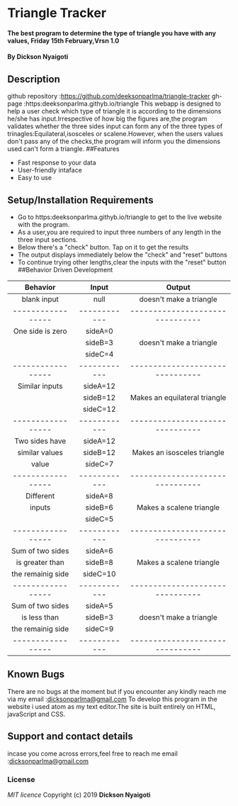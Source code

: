 # Triangle Tracker
#### The best program to determine the type of triangle you have with any values, Friday 15th February,Vrsn 1.0
#### By **Dickson Nyaigoti**
## Description
github repository :https://github.com/deeksonparlma/triangle-tracker
gh-page :https:deeksonparlma.githyb.io/triangle
This webapp is designed to help a user check which type of triangle it is according to the dimensions he/she has input.Irrespective of how big the figures are,the program validates whether the three sides input can form any of the three types of trinagles:Equilateral,isosceles or scalene.However, when the users values don't pass any of the checks,the program will inform you the dimensions used can't form a triangle.
##Features
* Fast response to your data
* User-friendly intaface
* Easy to use
## Setup/Installation Requirements
* Go to https:deeksonparlma.githyb.io/triangle to get to the live website with the program.
* As a user,you are required to input three numbers of any length in the three input sections.
* Below there's  a "check" button. Tap on it to get the results
* The output displays immediately below the "check" and "reset" buttons
* To continue trying other lengths,clear the inputs with the "reset" button
##Behavior Driven Development

| Behavior        |  Input     | Output                        |   
| :-------------: | :--------: | :--------------------------:  |
|  blank input    |  null      |  doesn't make a triangle      |
|-----------------|------------|-------------------------------|
|One side is zero |  sideA=0   |                               |
|                 |  sideB=3   | doesn't make a triangle       |                 
|                 |  sideC=4   |                               |
|-----------------|------------|-------------------------------|
| Similar inputs  |  sideA=12  |                               |
|                 |  sideB=12  | Makes an  equilateral triangle|                 
|                 |  sideC=12  |                               |
|-----------------|------------|-------------------------------|
|Two sides have   |  sideA=12  |                               |
| similar values  |  sideB=12  | Makes an  isosceles triangle  |                 
|    value        |  sideC=7   |                               |
|-----------------|------------|-------------------------------|
| Different       |  sideA=8   |                               |
|   inputs        |  sideB=6   | Makes a scalene triangle      |                 
|                 |  sideC=5   |                               |
|-----------------|------------|-------------------------------|
|Sum of two sides |  sideA=6   |                               |
|is greater than  |  sideB=8   | Makes a scalene triangle      |                 
|the remainig side|  sideC=10  |                               |
|-----------------|------------|-------------------------------|
|Sum of two sides |  sideA=5   |                               |
|is less than     |  sideB=3   | doesn't make a triangle       |                 
|the remainig side|  sideC=9   |                               |
|-----------------|------------|-------------------------------|
## Known Bugs
There are no bugs at the moment but if you encounter any kindly reach me via my email :dicksonparlma@gmail.com
 To develop this program in the website i used atom as my text editor.The site is built entirely on HTML, javaScript and CSS.
## Support and contact details
 incase you come across errors,feel free to reach me
email :dicksonparlma@gmail.com
### License
*MIT licence*
Copyright (c) 2019 **Dickson Nyaigoti**
